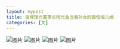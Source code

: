 ```yaml
---
layout: mypost
title: 淄博理光董事长杨光金当着孙女的面性侵儿媳
categories: [文]
---
```





![图片](01.jpg)
![图片](02.jpg)
![图片](03.jpg)
![图片](04.jpg)

